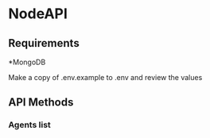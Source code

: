 # NodeAPI

## Requirements

*MongoDB

Make a copy of .env.example to .env and review the values

## API Methods

### Agents list

<!-- 
* http://localhost:3000/apiv1/agentes

Parameters:

* limit: numeric. Limits the number of results returned -->
